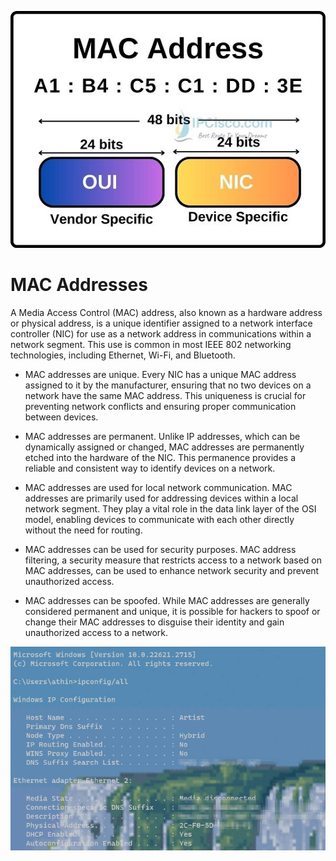 ![placeholder image](../003/assests/mac_address.jpg)

# MAC Addresses

A Media Access Control (MAC) address, also known as a hardware address or physical address, is a unique identifier assigned to a network interface controller (NIC) for use as a network address in communications within a network segment. This use is common in most IEEE 802 networking technologies, including Ethernet, Wi-Fi, and Bluetooth.

- MAC addresses are unique. Every NIC has a unique MAC address assigned to it by the manufacturer, ensuring that no two devices on a network have the same MAC address. This uniqueness is crucial for preventing network conflicts and ensuring proper communication between devices.

- MAC addresses are permanent. Unlike IP addresses, which can be dynamically assigned or changed, MAC addresses are permanently etched into the hardware of the NIC. This permanence provides a reliable and consistent way to identify devices on a network.

- MAC addresses are used for local network communication. MAC addresses are primarily used for addressing devices within a local network segment. They play a vital role in the data link layer of the OSI model, enabling devices to communicate with each other directly without the need for routing.

- MAC addresses can be used for security purposes. MAC address filtering, a security measure that restricts access to a network based on MAC addresses, can be used to enhance network security and prevent unauthorized access.

- MAC addresses can be spoofed. While MAC addresses are generally considered permanent and unique, it is possible for hackers to spoof or change their MAC addresses to disguise their identity and gain unauthorized access to a network.

![placeholder image2](../003/assests/ipconfig.png)
